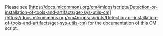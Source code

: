 Please see [https://docs.mlcommons.org/cm4mlops/scripts/Detection-or-installation-of-tools-and-artifacts/get-sys-utils-cm](https://docs.mlcommons.org/cm4mlops/scripts/Detection-or-installation-of-tools-and-artifacts/get-sys-utils-cm) for the documentation of this CM script.
